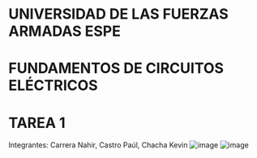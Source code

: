 # UNIVERSIDAD DE LAS FUERZAS ARMADAS ESPE
# FUNDAMENTOS DE CIRCUITOS ELÉCTRICOS
# TAREA 1
Integrantes: Carrera Nahir, Castro Paúl, Chacha Kevin
![image](https://user-images.githubusercontent.com/93786746/140614299-a03e9b34-35f7-4497-aca6-d23bc2c72538.png)
![image](https://user-images.githubusercontent.com/93786746/140614371-f161d090-3cc9-41b9-89a5-3bacccaae3f0.png)
